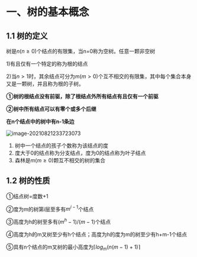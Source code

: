 # 一、树的基本概念

## 1.1 树的定义

树是$n(n \ge 0)$个结点的有限集，当n=0称为空树。任意一颗非空树

1)有且仅有一个特定的称为根的结点

2)当$n>1$时，其余结点可分为$m(m>0)$个互不相交的有限集，其中每个集合本身又是一颗树，并且称为根的子树。



**①树的根结点没有前驱，除了根结点外所有结点有且仅有一个前驱**

**②树中所有结点可以有零个或多个后继**

**在n个结点中的树中有n-1条边**

![image-20210821233723073](https://upload-images.jianshu.io/upload_images/26868451-b19cb77562701299.png?imageMogr2/auto-orient/strip%7CimageView2/2/w/1240)

1. 树中一个结点的孩子个数称为该结点的度
2. 度大于0的结点称为分支结点，度为0的结点称为叶子结点
3. 森林是$m(m \ge 0)$颗互不相交的树的集合



## 1.2 树的性质

①结点树=度数+1

②度为m的树第i层至多有$m^{i-1}$个结点

③高度为h的树至多有$(m^h-1)/(m-1)$个结点

④高度为h的m叉树至少有h个结点；高度为h的度为m的树至少有h+m-1个结点

⑤具有n个结点的m叉树的最小高度为$\lceil log_m{(n(m-1)+1)} \rceil$









